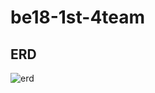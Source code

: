 # be18-1st-4team

## ERD
![erd](https://github.com/user-attachments/assets/52ef299e-91e1-436c-834c-9416295e0d1a)
